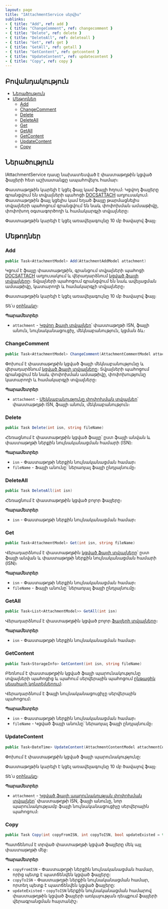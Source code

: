 ```yaml
---
layout: page
title: "IAttachmentService սերվիս" 
sublinks:
- { title: "Add", ref: add }
- { title: "ChangeComment", ref: changecomment }
- { title: "Delete", ref: delete }
- { title: "DeleteAll", ref: deleteall }
- { title: "Get", ref: get }
- { title: "GetAll", ref: getall }
- { title: "GetContent", ref: getcontent }
- { title: "UpdateContent", ref: updatecontent }
- { title: "Copy", ref: copy }
---
```


## Բովանդակություն

- [Ներածություն](#ներածություն)
- [Մեթոդներ](#մեթոդներ)
  - [Add](#add)
  - [ChangeComment](#changecomment)
  - [Delete](#delete)
  - [DeleteAll](#deleteall)
  - [Get](#get)
  - [GetAll](#getall)
  - [GetContent](#getcontent)
  - [UpdateContent](#updatecontent)
  - [Copy](#copy)

## Ներածություն

IAttachmentService դասը նախատեսված է փաստաթղթին կցված ֆայլերի հետ աշխատանքը ապահովելու համար։

Փաստաթղթին կարելի է կցել ֆայլ կամ ֆայլի հղում։
Կցվող ֆայլերը գրանցվում են տվյալների պահոցի [DOCSATTACH](https://armsoft.github.io/as4x-docs/HTM/ProgrGuide/Database/DocsAttach.html) աղյուսակում։
Փաստաթղթին ֆայլ կցելիս կամ եղած ֆայլը թարմացնելիս տվյալների պահոցում գրանցվում են նաև փոփոխման ամսաթիվը, փոփոխող օգտագործողի և համակարգչի տվյալները։

Փաստաթղթին կարելի է կցել առավելագույնը 10 մբ ծավալով ֆայլ։

## Մեթոդներ

### Add

```c#
public Task<AttachmentModel> Add(AttachmentAddModel attachment)
```

Կցում է ֆայլը փաստաթղթին, գրանցում տվյալների պահոցի [DOCSATTACH](https://armsoft.github.io/as4x-docs/HTM/ProgrGuide/Database/DocsAttach.html) աղյուսակում և վերադարձնում [կցված ֆայլի տվյալները](../types/AttachmentModel.md)։
Տվյալների պահոցում գրանցվում են նաև ավելացման ամսաթիվը, կատարողի և համակարգչի տվյալները։

Փաստաթղթին կարելի է կցել առավելագույնը 10 մբ ծավալով ֆայլ։

Տե՛ս [օրինակը](../examples/IAttachmentService.md#օրինակ-1)։

**Պարամետրեր**

* `attachment` - [Կցվող ֆայլի տվյալներ](../types/AttachmentAddModel.md)՝ փաստաթղթի ISN, ֆայլի անուն, նույնականացուցիչ, մեկնաբանություն, կցման ձև։

<!-- **Կարևոր**

Փաստաթղթին ֆայլ կցելու համար անհրաժեշտ է կցվող ֆայլը նախապես պահպանել սերվերի պահոցումը [IStorageService](IStorageService.md)-ի միջոցով։

**Օրինակ**

Տե՛ս [օրինակը](../examples/IAttachmentService.md#օրինակ-1)։ -->

### ChangeComment

```c#
public Task<AttachmentModel> ChangeComment(AttachmentCommentModel attachment)
```

Փոխում է փաստաթղթին կցված ֆայլի մեկնաբանությունը և վերադարձնում [կցված ֆայլի տվյալները](../types/AttachmentModel.md)։
Տվյալների պահոցում գրանցվում են նաև փոփոխման ամսաթիվը, փոփոխությունը կատարողի և համակարգչի տվյալները։

**Պարամետրեր**

* `attachment` - [Մեկնաբանությունը փոփոխման տվյալներ](../types/AttachmentCommentModel.md)՝ փաստաթղթի ISN, ֆայլի անուն, մեկնաբանություն։

### Delete

```c#
public Task Delete(int isn, string fileName)
```

Հեռացնում է փաստաթղթին կցված ֆայլը՝ ըստ ֆայլի անվան և փաստաթղթի ներքին նույնականացման համարի (ISN)։

**Պարամետրեր**

* `isn` - Փաստաթղթի ներքին նույնականացման համար։
* `fileName` - Ֆայլի անունը՝ ներառյալ ֆայլի ընդլայնումը։

### DeleteAll

```c#
public Task DeleteAll(int isn)
```

Հեռացնում է փաստաթղթին կցված բոլոր ֆայլերը։

**Պարամետրեր**

* `isn` - Փաստաթղթի ներքին նույնականացման համար։

### Get

```c#
public Task<AttachmentModel> Get(int isn, string fileName)
```

Վերադարձնում է փաստաթղթին [կցված ֆայլի տվյալները](../types/AttachmentModel.md)՝ ըստ ֆայլի անվան և փաստաթղթի ներքին նույնականացման համարի (ISN)։

**Պարամետրեր**

* `isn` - Փաստաթղթի ներքին նույնականացման համար։
* `fileName` - Ֆայլի անունը՝ ներառյալ ֆայլի ընդլայնումը։

### GetAll

```c#
public Task<List<AttachmentModel>> GetAll(int isn)
```

Վերադարձնում է փաստաթղթին կցված բոլոր [ֆայլերի տվյալները](../types/AttachmentModel.md)։

**Պարամետրեր**

* `isn` - Փաստաթղթի ներքին նույնականացման համար։

### GetContent

```c#
public Task<StorageInfo> GetContent(int isn, string fileName)
```

Բեռնում է փաստաթղթին կցված ֆայլի պարունակությունը տվյալների պահոցից և պահում սերվերային պահոցում [ընթացիկ սեսսիայի կոնտեյներում](IStorageService.md#container)։ 

Վերադարձնում է ֆայլի նույնականացուցիչը սերվերային պահոցում։

**Պարամետրեր**

* `isn` - Փաստաթղթի ներքին նույնականացման համար։
* `fileName` - Կցված ֆայլի անունը՝ ներառյալ ֆայլի ընդլայնումը։

### UpdateContent

```c#
public Task<DateTime> UpdateContent(AttachmentContentModel attachmentContent)
```

Փոխում է փաստաթղթին կցված ֆայլի պարունակությունը:

Փաստաթղթին կարելի է կցել առավելագույնը 10 մբ ծավալով ֆայլ։

Տե՛ս [օրինակը](../examples/IAttachmentService.md#օրինակ-2)։

**Պարամետրեր**

* `attachment` - [Կցված ֆայլի պարունակության փոփոխման տվյալներ](../types/AttachmentContentModel.md)՝ փաստաթղթի ISN, ֆայլի անունը, նոր պարունակությամբ ֆայլի նույնականացուցիչը սերվերային պահոցում։

<!-- **Կարևոր**

Փաստաթղթին կցված ֆայլը թարմացնելու համար անհրաժեշտ է նոր ֆայլը նախապես պահպանել [ընթացիկ սեսսիայի կոնտեյներ](../services/IStorageService.md#container)-ում [IStorageService](IStorageService.md).[UploadTempBlobAsync](IStorageService.md#uploadtempblobasync) մեթոդով։ -->

### Copy

```c#
public Task Copy(int copyFromISN, int copyToISN, bool updateExisted = true)
```

Պատճենում է տրված փաստաթղթի կցված ֆայլերը մեկ այլ փաստաթղթի մեջ։

**Պարամետրեր**

* `copyFromISN` - Փաստաթղթի ներքին նույնականացման համար, որից պետք է պատճենվեն կցված ֆայլերը:
* `copyToISN` - Փաստաթղթի ներքին նույնականացման համար, որտեղ պետք է պատճենվեն կցված ֆայլերը:
* `updateExisted` - `copyToISN` ներքին նույնականացման համարով փաստաթղթին կցված ֆայլերի առկայության դեպքում ֆայլերի վերագրանցման հայտանիշ։
